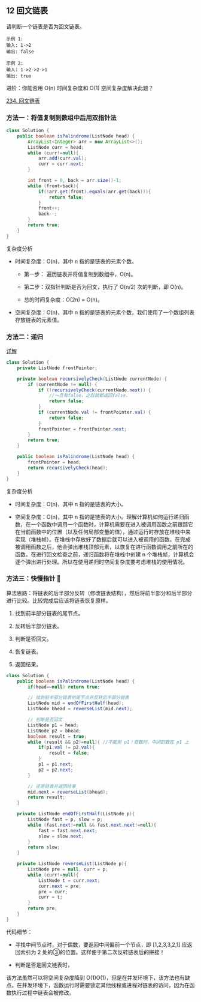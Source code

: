 ## 12 回文链表


请判断一个链表是否为回文链表。

```
示例 1:
输入: 1->2
输出: false

示例 2:
输入: 1->2->2->1
输出: true
```

进阶：你能否用 O(n) 时间复杂度和 O(1) 空间复杂度解决此题？


[234. 回文链表](https://leetcode-cn.com/problems/palindrome-linked-list/)


### 方法一：将值复制到数组中后用双指针法

```java
class Solution {
    public boolean isPalindrome(ListNode head) {
        ArrayList<Integer> arr = new ArrayList<>();
        ListNode curr = head;
        while (curr!=null){
            arr.add(curr.val);
            curr = curr.next;
        }

        int front = 0, back = arr.size()-1;
        while (front<back){
            if(!arr.get(front).equals(arr.get(back))){
                return false;
            }
            front++;
            back--;
        }
        return true;
    }
}
```


复杂度分析

* 时间复杂度：O(n)，其中 n 指的是链表的元素个数。

  * 第一步： 遍历链表并将值复制到数组中，O(n)。

  * 第二步：双指针判断是否为回文，执行了 O(n/2) 次的判断，即 O(n)。
  
  * 总的时间复杂度：O(2n) = O(n)。

* 空间复杂度：O(n)，其中 n 指的是链表的元素个数，我们使用了一个数组列表存放链表的元素值。

### 方法二：递归

[详解](https://leetcode-cn.com/problems/palindrome-linked-list/solution/hui-wen-lian-biao-by-leetcode-solution/)

```java
class Solution {
    private ListNode frontPointer;

    private boolean recursivelyCheck(ListNode currentNode) {
        if (currentNode != null) {
            if (!recursivelyCheck(currentNode.next)) {
                //一旦有false，之后就都返回false.
                return false;
            }
            if (currentNode.val != frontPointer.val) {
                return false;
            }
            frontPointer = frontPointer.next;
        }
        return true;
    }

    public boolean isPalindrome(ListNode head) {
        frontPointer = head;
        return recursivelyCheck(head);
    }
}
```

复杂度分析

* 时间复杂度：O(n)，其中 n 指的是链表的大小。

* 空间复杂度：O(n)，其中 n 指的是链表的大小。理解计算机如何运行递归函数，在一个函数中调用一个函数时，计算机需要在进入被调用函数之前跟踪它在当前函数中的位置（以及任何局部变量的值），通过运行时存放在堆栈中来实现（堆栈帧）。在堆栈中存放好了数据后就可以进入被调用的函数。在完成被调用函数之后，他会弹出堆栈顶部元素，以恢复在进行函数调用之前所在的函数。在进行回文检查之前，递归函数将在堆栈中创建 n 个堆栈帧，计算机会逐个弹出进行处理。所以在使用递归时空间复杂度要考虑堆栈的使用情况。



### 方法三：快慢指针 🍒

算法思路：将链表的后半部分反转（修改链表结构），然后将前半部分和后半部分进行比较。比较完成后应该将链表恢复原样。

1. 找到前半部分链表的尾节点。

2. 反转后半部分链表。

3. 判断是否回文。

4. 恢复链表。

5. 返回结果。


```java
class Solution {
    public boolean isPalindrome(ListNode head) {
        if(head==null) return true;

        // 找到前半部分链表的尾节点并反转后半部分链表
        ListNode mid = endOfFirstHalf(head);
        ListNode bhead = reverseList(mid.next);

        // 判断是否回文
        ListNode p1 = head;
        ListNode p2 = bhead;
        boolean result = true;
        while (result && p2!=null){ //不能用 p1！奇数时，中间的数在 p1 上
            if(p1.val != p2.val){
                result = false;
            }
            p1 = p1.next;
            p2 = p2.next;
        }

        // 还原链表并返回结果
        mid.next = reverseList(bhead);
        return result;
    }

    private ListNode endOfFirstHalf(ListNode p){
        ListNode fast = p, slow = p;
        while (fast.next!=null && fast.next.next!=null){
            fast = fast.next.next;
            slow = slow.next;
        }
        return slow;
    }

    private ListNode reverseList(ListNode p){
        ListNode pre = null, curr = p;
        while (curr!=null){
            ListNode t = curr.next;
            curr.next = pre;
            pre = curr;
            curr = t;
        }
        return pre;
    }
}
```


代码细节：

* 寻找中间节点时，对于偶数，要返回中间偏前一个节点，即  [1,2,3,3,2,1] 应返回索引为 2 处的③的位置。这样便于第二次反转链表后的拼接！

* 判断是否是回文链表时，








该方法虽然可以将空间复杂度降到 O(1)O(1)，但是在并发环境下，该方法也有缺点。在并发环境下，函数运行时需要锁定其他线程或进程对链表的访问，因为在函数执行过程中链表会被修改。




